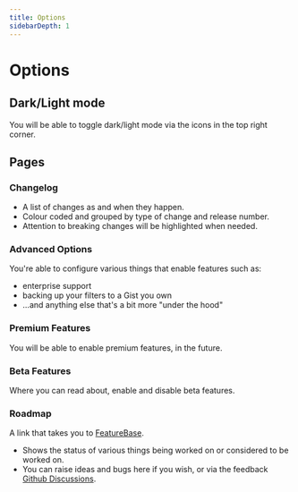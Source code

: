 ```yaml
---
title: Options
sidebarDepth: 1
---
```


# Options

## Dark/Light mode

You will be able to toggle dark/light mode via the <GsfIcon icon="sun"/><GsfIcon icon="moon"/> icons in the top right corner.

## Pages

### <GsfIcon icon="log" size="24"/> Changelog

- A list of changes as and when they happen.
- Colour coded and grouped by type of change and release number.
- Attention to breaking changes will be highlighted when needed.

### <GsfIcon icon="gear" size="24"/> Advanced Options

You're able to configure various things that enable features such as:
- enterprise support
- backing up your filters to a Gist you own
- ...and anything else that's a bit more "under the hood"

### <GsfIcon icon="trophy" size="24"/> Premium Features

You will be able to enable premium features, in the future.


### <GsfIcon icon="beaker" size="24"/> Beta Features

Where you can read about, enable and disable beta features.

### <GsfIcon icon="rocket" size="24"/> Roadmap

A link that takes you to [FeatureBase](https://gsf.featurebase.app/roadmap).
- Shows the status of various things being worked on or considered to be worked on.
- You can raise ideas and bugs here if you wish, or via the feedback [Github Discussions](https://github.com/EmilyRosina/gsf-docs/discussions).
